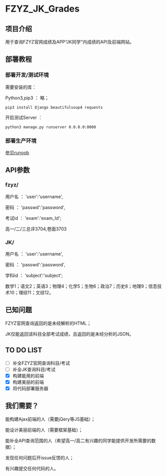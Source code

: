 # FZYZ_JK_Grades

## 项目介绍

用于查询FZYZ官网成绩及APP“JK同学”内成绩的API及前端网站。

## 部署教程

### 部署开发/测试环境

需要安装的库：

Python3,pip3 ： 略；

`pip3 install Django beautifulsoup4 requests  ` 

开启测试Server ：

`python3 manage.py runserver 0.0.0.0:8000`

### 部署生产环境

[参见runoob](https://www.runoob.com/django/django-nginx-uwsgi.html)

## API参数

### fzyz/

用户名 ： 'user':'username',

密码 ： 'passwd':'password',

考试id ： 'exam':'exam_Id';

高一/二/三总评3704,卷面3703

### JK/

用户名 ： 'user':'username',

密码 ： 'passwd':'password',

学科id ： ‘subject’:'subject';

数学1；语文2；英语3；物理4；化学5；生物6；政治7；历史8；地理9；信息技术10；理综11；文综12。

## 已知问题

FZYZ官网查询返回的是未经解析的HTML；

JK仅能返回该科目全部考试成绩，且返回的是未经分析的JSON。

## TO DO LIST

- [ ] 补全FZYZ官网查询科目/考试
- [ ] 补全JK查询科目/考试
- [x] 构建能用的前端
- [x] 构建美丽的前端
- [x] 将代码部署服务器

## 我们需要？

能构建Ajax前端的人（需要jQery等JS基础）；

能设计美丽前端的人（需要框架基础）；

能补全API查询范围的人（希望高一/高二有兴趣的同学能提供开发所需要的数据）；

发现任何问题后开issue反馈的人；

有兴趣提交任何代码的人。